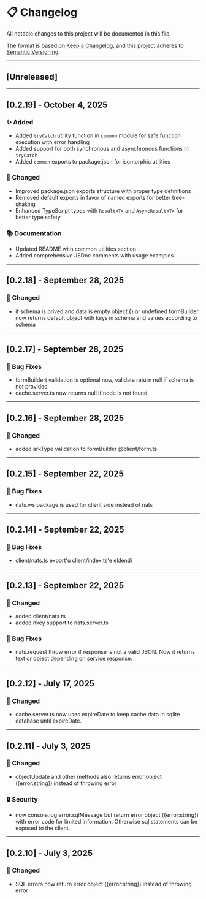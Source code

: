 # 📋 Changelog

All notable changes to this project will be documented in this file.

The format is based on [Keep a Changelog](https://keepachangelog.com/en/1.0.0/),
and this project adheres to [Semantic Versioning](https://semver.org/spec/v2.0.0.html).

---

## [Unreleased]

---

## [0.2.19] - October 4, 2025

### ✨ Added

- Added `tryCatch` utility function in `common` module for safe function execution with error handling
- Added support for both synchronous and asynchronous functions in `tryCatch`
- Added `common` exports to package.json for isomorphic utilities

### 🔄 Changed

- Improved package.json exports structure with proper type definitions
- Removed default exports in favor of named exports for better tree-shaking
- Enhanced TypeScript types with `Result<T>` and `AsyncResult<T>` for better type safety

### 📚 Documentation

- Updated README with common utilities section
- Added comprehensive JSDoc comments with usage examples

---

## [0.2.18] - September 28, 2025

### 🔄 Changed

- if schema is prived and data is empty object {} or undefined formBuilder now returns default object with keys in schema and values according to schema

---

## [0.2.17] - September 28, 2025

### 🐛 Bug Fixes

- formBuildert validation is optional now, validate return null if schema is not provided
- cache.server.ts now returns null if node is not found

---

## [0.2.16] - September 28, 2025

### 🔄 Changed

- added arkType validation to formBuilder @client/form.ts

---

## [0.2.15] - September 22, 2025

### 🐛 Bug Fixes

- nats.ws package is used for client side instead of nats

---

## [0.2.14] - September 22, 2025

### 🐛 Bug Fixes

- client/nats.ts export'u client/index.ts'e eklendi

---

## [0.2.13] - September 22, 2025

### 🔄 Changed

- added client/nats.ts
- added nkey support to nats.server.ts

### 🐛 Bug Fixes

- nats.request throw error if response is not a valid JSON. Now it returns text or object depending on service response.

---

## [0.2.12] - July 17, 2025

### 🔄 Changed

- cache.server.ts now uses expireDate to keep cache data in sqlite database until expireDate.

---

## [0.2.11] - July 3, 2025

### 🔄 Changed

- objectUpdate and other methods also returns error object ({error:string}) instead of throwing error

### 🔒 Security

- now console.log error.sqlMessage but return error object ({error:string}) with error code for limited information. Otherwise sql statements can be exposed to the client.

---

## [0.2.10] - July 3, 2025

### 🔄 Changed

- SQL errors now return error object ({error:string}) instead of throwing error
